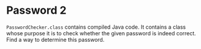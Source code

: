 # Password 2

`PasswordChecker.class` contains compiled Java code.
It contains a class whose purpose it is to check whether the given password is indeed correct.
Find a way to determine this password.
